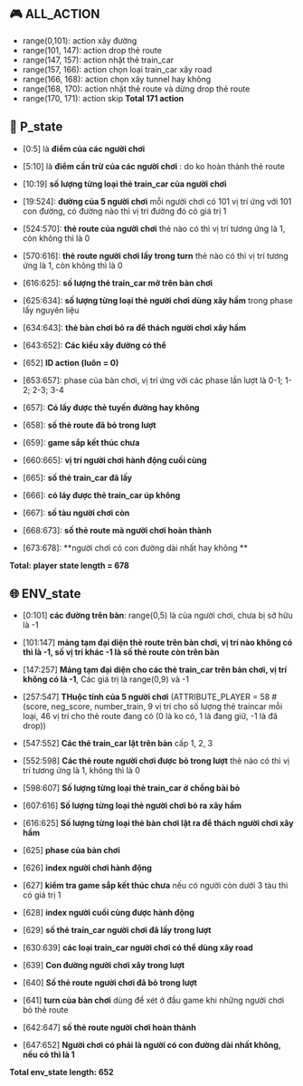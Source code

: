 ##  :video_game: ALL_ACTION
* range(0,101): action xây đường
* range(101, 147): action drop thẻ route
* range(147, 157): action nhặt thẻ train_car
* range(157, 166): action chọn loại train_car xây road
* range(166, 168): action chọn xây tunnel hay không
* range(168, 170): action nhặt thẻ route và dừng drop thẻ route
* range(170, 171): action skip
**Total 171 action**

##  :bust_in_silhouette: P_state
*   [0:5] là **điểm của các người chơi**
*   [5:10] là **điểm cần trừ của các người chơi** : do ko hoàn thành thẻ route

*   [10:19] **số lượng từng loại thẻ train_car của người chơi**
*   [19:524]:   **đường của 5 người chơi** mỗi người chơi có 101 vị trí ứng với 101 con đường, có đường nào thì vị trí đường đó có giá trị 1
*   [524:570]:   **thẻ route của người chơi** thẻ nào có thì vị trí tương ứng là 1, còn không thì là 0
*   [570:616]:  **thẻ route người chơi lấy trong turn** thẻ nào có thì vị trí tương ứng là 1, còn không thì là 0
*   [616:625]:   **số lượng thẻ train_car mở trên bàn chơi**
*   [625:634]:  **số lượng từng loại thẻ người chơi dùng xây hầm** trong phase lấy nguyên liệu
*   [634:643]: **thẻ bàn chơi bỏ ra để thách người chơi xây hầm**
*   [643:652]: **Các kiểu xây đường có thể**
*   [652]       **ID action (luôn = 0)**
*   [653:657]: phase của bàn chơi, vị trí ứng với các phase lần lượt là 0-1; 1-2; 2-3; 3-4
*   [657]: **Có lấy được thẻ tuyến đường hay không**
*   [658]: **số thẻ route đã bỏ trong lượt**
*   [659]: **game sắp kết thúc chưa**
*   [660:665]: **vị trí người chơi hành động cuối cùng**
*   [665]:  **số thẻ train_car đã lấy**
*   [666]:  **có láy được thẻ train_car úp không**
*   [667]:  **số tàu người chơi còn**
*   [668:673]: **số thẻ route mà người chơi hoàn thành**
*   [673:678]: **người chơi có con đường dài nhất hay không **

**Total: player state length = 678**

##  :globe_with_meridians: ENV_state
*   [0:101] **các đường trên bàn**: range(0,5) là của người chơi, chưa bị sở hữu là -1
*   [101:147] **mảng tạm đại diện thẻ route trên bàn chơi, vị trí nào không có thì là -1, số vị trí khác -1 là số thẻ route còn trên bàn**
*   [147:257] **Mảng tạm đại diện cho các thẻ train_car trên bàn chơi, vị trí không có là -1**, Các giá trị là range(0,9) và -1
*   [257:547] **THuộc tính của 5 người chơi** (ATTRIBUTE_PLAYER = 58       #(score, neg_score, number_train, 9 vị trí cho số lượng thẻ traincar mỗi loại, 46 vị trí cho thẻ route đang có (0 là ko có, 1 là đang giữ, -1 là đã drop))
*   [547:552] **Các thẻ train_car lật trên bàn** cấp 1, 2, 3

*   [552:598] **Các thẻ route người chơi được bỏ trong lượt** thẻ nào có thì vị trí tương ứng là 1, không thì là 0
*   [598:607] **Số lượng từng loại thẻ train_car ở chồng bài bỏ**
*   [607:616]   **Số lượng từng loại thẻ người chơi bỏ ra xây hầm**
*   [616:625]  **Số lượng từng loại thẻ bàn chơi lật ra để thách người chơi xây hầm**
*   [625]   **phase của bàn chơi**
*   [626]   **index người chơi hành động**
*   [627]   **kiểm tra game sắp kết thúc chưa** nếu có người còn dưới 3 tàu thì có giá trị 1
*   [628]   **index người cuối cùng được hành động**
*   [629]   **số thẻ train_car người chơi đã lấy trong lượt**
*   [630:639]   **các loại train_car người chơi có thể dùng xây road**
*   [639]       **Con đường người chơi xây trong lượt**
*   [640]   **Số thẻ route người chơi đã bỏ trong lượt**
*   [641]   **turn của bàn chơi** dùng để xét ở đầu game khi những người chơi bỏ thẻ route
*   [642:647]   **số thẻ route người chơi hoàn thành**
*   [647:652]   **Người chơi có phải là người có con đường dài nhất không, nếu có thì là 1**

**Total env_state length: 652**
